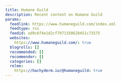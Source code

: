 ```yaml
---
title: Humane Guild
description: Recent content on Humane Guild
params:
  feedlink: https://www.humaneguild.com/index.xml
  feedtype: rss
  feedid: ad9c6f4e1d2cf7971350628451c73575
  websites:
    https://www.humaneguild.com/: true
  blogrolls: []
  recommended: []
  recommender: []
  categories: []
  relme:
    https://hachyderm.io/@humaneguild: true
---
```

